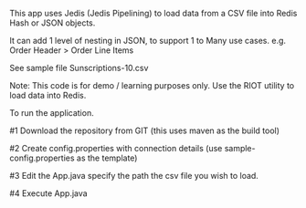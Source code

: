 This app uses Jedis (Jedis Pipelining) to load data from a CSV file into Redis Hash or JSON objects.

It can add 1 level of nesting in JSON, to support 1 to Many use cases. e.g. Order Header > Order Line Items

See sample file Sunscriptions-10.csv

Note: This code is for demo / learning purposes only. Use the RIOT utility to load data into Redis.

To run the application.

#1 Download the repository from GIT (this uses maven as the build tool)

#2 Create config.properties with connection details (use sample-config.properties as the template)

#3 Edit the App.java specify the path the csv file you wish to load.

#4 Execute App.java
